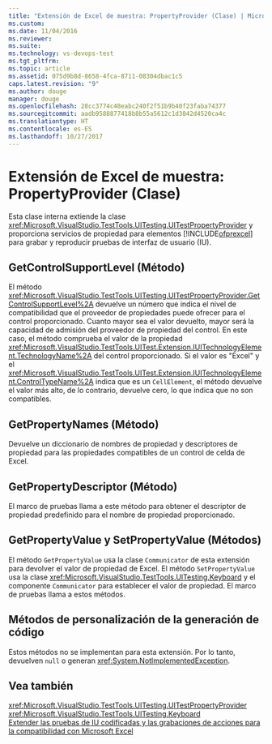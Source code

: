 ```yaml
---
title: "Extensión de Excel de muestra: PropertyProvider (Clase) | Microsoft Docs"
ms.custom: 
ms.date: 11/04/2016
ms.reviewer: 
ms.suite: 
ms.technology: vs-devops-test
ms.tgt_pltfrm: 
ms.topic: article
ms.assetid: 075d9b8d-8658-4fca-8711-08304dbac1c5
caps.latest.revision: "9"
ms.author: douge
manager: douge
ms.openlocfilehash: 28cc3774c48eabc240f2f51b9b40f23faba74377
ms.sourcegitcommit: aadb9588877418b8b55a5612c1d3842d4520ca4c
ms.translationtype: HT
ms.contentlocale: es-ES
ms.lasthandoff: 10/27/2017
---
```

# <a name="sample-excel-extension-propertyprovider-class"></a>Extensión de Excel de muestra: PropertyProvider (Clase)
Esta clase interna extiende la clase <xref:Microsoft.VisualStudio.TestTools.UITesting.UITestPropertyProvider> y proporciona servicios de propiedad para elementos [!INCLUDE[ofprexcel](../test/includes/ofprexcel_md.md)] para grabar y reproducir pruebas de interfaz de usuario (IU).  
  
## <a name="getcontrolsupportlevel-method"></a>GetControlSupportLevel (Método)  
 El método <xref:Microsoft.VisualStudio.TestTools.UITesting.UITestPropertyProvider.GetControlSupportLevel%2A> devuelve un número que indica el nivel de compatibilidad que el proveedor de propiedades puede ofrecer para el control proporcionado. Cuanto mayor sea el valor devuelto, mayor será la capacidad de admisión del proveedor de propiedad del control. En este caso, el método comprueba el valor de la propiedad <xref:Microsoft.VisualStudio.TestTools.UITest.Extension.IUITechnologyElement.TechnologyName%2A> del control proporcionado. Si el valor es "Excel" y el <xref:Microsoft.VisualStudio.TestTools.UITest.Extension.IUITechnologyElement.ControlTypeName%2A> indica que es un `CellElement`, el método devuelve el valor más alto, de lo contrario, devuelve cero, lo que indica que no son compatibles.  
  
## <a name="getpropertynames-method"></a>GetPropertyNames (Método)  
 Devuelve un diccionario de nombres de propiedad y descriptores de propiedad para las propiedades compatibles de un control de celda de Excel.  
  
## <a name="getpropertydescriptor-method"></a>GetPropertyDescriptor (Método)  
 El marco de pruebas llama a este método para obtener el descriptor de propiedad predefinido para el nombre de propiedad proporcionado.  
  
## <a name="getpropertyvalue-and-setpropertyvalue-methods"></a>GetPropertyValue y SetPropertyValue (Métodos)  
 El método `GetPropertyValue` usa la clase `Communicator` de esta extensión para devolver el valor de propiedad de Excel. El método `SetPropertyValue` usa la clase <xref:Microsoft.VisualStudio.TestTools.UITesting.Keyboard> y el componente `Communicator` para establecer el valor de propiedad. El marco de pruebas llama a estos métodos.  
  
## <a name="code-generation-customization-methods"></a>Métodos de personalización de la generación de código  
 Estos métodos no se implementan para esta extensión. Por lo tanto, devuelven `null` o generan <xref:System.NotImplementedException>.  
  
## <a name="see-also"></a>Vea también  
 <xref:Microsoft.VisualStudio.TestTools.UITesting.UITestPropertyProvider>   
 <xref:Microsoft.VisualStudio.TestTools.UITesting.Keyboard>   
 [Extender las pruebas de IU codificadas y las grabaciones de acciones para la compatibilidad con Microsoft Excel](../test/extending-coded-ui-tests-and-action-recordings-to-support-microsoft-excel.md)
